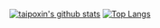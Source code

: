 [![taipoxin's github stats](https://github-readme-stats.vercel.app/api?username=taipoxin&theme=material-palenight&count_private=true&show_icons=true)]()
[![Top Langs](https://github-readme-stats.vercel.app/api/top-langs/?username=taipoxin&theme=material-palenight&layout=compact&count_private=true&show_icons=true)]()
